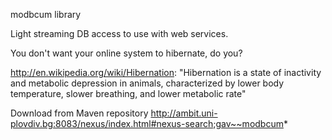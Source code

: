
modbcum library

Light streaming DB access to use with web services.

You don't want your online system to hibernate, do you?

http://en.wikipedia.org/wiki/Hibernation:
"Hibernation is a state of inactivity and metabolic depression in animals, characterized by lower body temperature, slower breathing, and lower metabolic rate"

Download from Maven repository
http://ambit.uni-plovdiv.bg:8083/nexus/index.html#nexus-search;gav~~modbcum*
